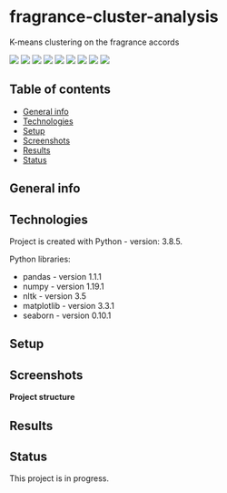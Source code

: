 # fragrance-cluster-analysis
K-means clustering on the fragrance accords

<img src="https://img.shields.io/badge/python-3.8.5 -brightgreen"> <img src='https://img.shields.io/badge/nltk-3.5-blue'> <img src='https://img.shields.io/badge/pandas-1.1.1-blue'> <img src='https://img.shields.io/badge/numpy-1.19.1-blue'> <img src="https://img.shields.io/badge/matplotlib-3.3.1 -blue"> <img src="https://img.shields.io/badge/seaborn-0.10.1 -blue"> <img src="https://img.shields.io/badge/cluster-analysis-ff69b4"> <img src="https://img.shields.io/badge/unsupervised-machine--learning-ff69b4"> <img src="https://img.shields.io/badge/exploratory-data%20analysis-ff69b4">


## Table of contents
* [General info](#general-info)
* [Technologies](#technologies)
* [Setup](#setup)
* [Screenshots](#screenshots)
* [Results](#results)
* [Status](#status)

## General info

## Technologies
Project is created with Python - version: 3.8.5.

Python libraries:
* pandas - version 1.1.1
* numpy - version 1.19.1
* nltk - version 3.5
* matplotlib - version 3.3.1
* seaborn - version 0.10.1
  
## Setup

## Screenshots

**Project structure**

## Results

## Status
This project is in progress.
